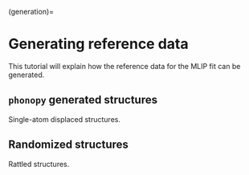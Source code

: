 (generation)=

# Generating reference data

This tutorial will explain how the reference data for the MLIP fit can be generated.

## `phonopy` generated structures

Single-atom displaced structures.

## Randomized structures

Rattled structures.